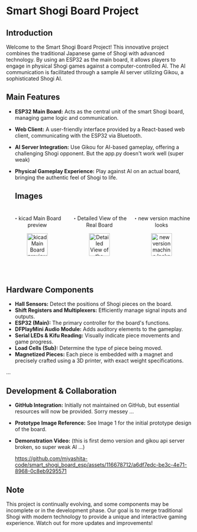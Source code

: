 # Smart Shogi Board Project

## Introduction
Welcome to the Smart Shogi Board Project! This innovative project combines the traditional Japanese game of Shogi with advanced technology. By using an ESP32 as the main board, it allows players to engage in physical Shogi games against a computer-controlled AI. The AI communication is facilitated through a sample AI server utilizing Gikou, a sophisticated Shogi AI.


## Main Features
- **ESP32 Main Board:** Acts as the central unit of the smart Shogi board, managing game logic and communication.
- **Web Client:** A user-friendly interface provided by a React-based web client, communicating with the ESP32 via Bluetooth.
- **AI Server Integration:** Use Gikou for AI-based gameplay, offering a challenging Shogi opponent. But the app.py doesn't work well (super weak)
- **Physical Gameplay Experience:** Play against AI on an actual board, bringing the authentic feel of Shogi to life.

  ## Images
<!-- Container with horizontal layout -->
<div style="display: flex; justify-content: space-between;">

  <!-- First Image and Title -->
  <div style="flex: 1; padding: 5px; text-align: center;">
    <p>・kicad Main Board preview</p>
    <img src="https://github.com/miyashita-code/smart_shogi_board_esp/assets/116678712/6c27e11f-9f49-4cfd-99f6-25afe34ea3a7" style="width: 60%; max-width: 300px;" alt="kicad Main Board preview">
  </div>

  <!-- Second Image and Title -->
  <div style="flex: 1; padding: 5px; text-align: center;">
    <p>・Detailed View of the Real Board</p>
    <img src="https://github.com/miyashita-code/smart_shogi_board_esp/assets/116678712/503ab837-693b-45e0-b4bc-aa81f26e2c8e" style="width: 60%; max-width: 300px;" alt="Detailed View of the Real Board">
  </div>

  <!-- Third Image and Title -->
  <div style="flex: 1; padding: 5px; text-align: center;">
    <p>・new version machine looks</p>
    <img src="https://github.com/miyashita-code/smart_shogi_board_esp/assets/116678712/96bffbb3-9ec0-4035-8ef1-90ca2399b5cb" style="width: 60%; max-width: 300px;" alt="new version machine looks">
  </div>

</div>


## Hardware Components
- **Hall Sensors:** Detect the positions of Shogi pieces on the board.
- **Shift Registers and Multiplexers:** Efficiently manage signal inputs and outputs.
- **ESP32 (Main):** The primary controller for the board's functions.
- **DFPlayMini Audio Module:** Adds auditory elements to the gameplay.
- **Serial LEDs & Kifu Reading:** Visually indicate piece movements and game progress.
- **Load Cells (Sub):** Determine the type of piece being moved.
- **Magnetized Pieces:** Each piece is embedded with a magnet and precisely crafted using a 3D printer, with exact weight specifications.

...

## Development & Collaboration
- **GitHub Integration:** Initially not maintained on GitHub, but essential resources will now be provided. Sorry messey ...
- **Prototype Image Reference:** See Image 1 for the initial prototype design of the board.
- **Demonstration Video:**
(this is first demo version and gikou api server broken, so super weak AI ...)

  https://github.com/miyashita-code/smart_shogi_board_esp/assets/116678712/a6df7edc-be3c-4e71-8968-0c8eb9295571

## Note
This project is continually evolving, and some components may be incomplete or in the development phase. Our goal is to merge traditional Shogi with modern technology to provide a unique and interactive gaming experience. Watch out for more updates and improvements!

